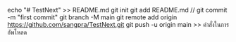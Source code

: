 echo "# TestNext" >> README.md
git init
git add README.md // 
git commit -m "first commit"
git branch -M main
git remote add origin https://github.com/sangpra/TestNext.git
git push -u origin main >> คำสั่งในการอัพโหลด
